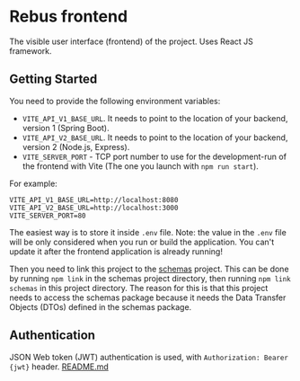 # Rebus frontend

The visible user interface (frontend) of the project. Uses React JS framework.

## Getting Started

You need to provide the following environment variables:

* `VITE_API_V1_BASE_URL`. It needs to point to the location of your backend, version 1 (Spring
  Boot).
* `VITE_API_V2_BASE_URL`. It needs to point to the location of your backend, version 2 (Node.js,
  Express).
* `VITE_SERVER_PORT` - TCP port number to use for the development-run of the frontend with Vite 
  (The one you launch with `npm run start`).
 
For example:

```
VITE_API_V1_BASE_URL=http://localhost:8080
VITE_API_V2_BASE_URL=http://localhost:3000
VITE_SERVER_PORT=80
```

The easiest way is to store it inside `.env` file. Note: the value in the `.env` file will be only
considered when you run or build the application. You can't update it after the frontend application
is already running!

Then you need to link this project to the [schemas](../schemas) project. This can be done by
running `npm link` in the schemas project directory, then running `npm link schemas` in this
project directory. The reason for this is that this project needs to access the schemas package
because it needs the Data Transfer Objects (DTOs) defined in the schemas package.

## Authentication

JSON Web token (JWT) authentication is used, with `Authorization: Bearer {jwt}` header.
[README.md](..%2Fbackend%2FREADME.md)
